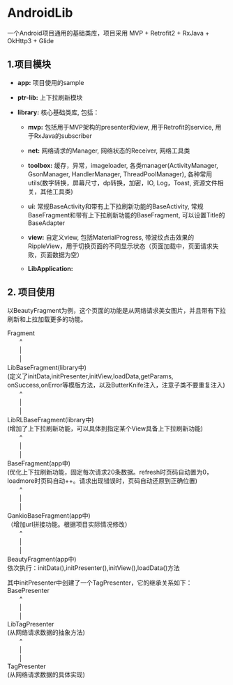 # AndroidLib
一个Android项目通用的基础类库，项目采用 MVP + Retrofit2 + RxJava + OkHttp3 + Glide

## 1.项目模块  
- **app:** 项目使用的sample  

- **ptr-lib:** 上下拉刷新模块  

- **library:** 核心基础类库, 包括：  

  - **mvp:** 包括用于MVP架构的presenter和view, 用于Retrofit的service, 用于RxJava的subscriber

  - **net:** 网络请求的Manager, 网络状态的Receiver, 网络工具类  

  - **toolbox:** 缓存，异常，imageloader, 各类manager(ActivityManager, GsonManager, HandlerManager, ThreadPoolManager), 各种常用utils(数字转换，屏幕尺寸，dp转换，加密，IO, Log，Toast, 资源文件相关，其他工具类)

  - **ui:** 常规BaseActivity和带有上下拉刷新功能的BaseActivity, 常规BaseFragment和带有上下拉刷新功能的BaseFragment, 可以设置Title的BaseAdapter

  - **view:** 自定义view, 包括MaterialProgress, 带波纹点击效果的RippleView，用于切换页面的不同显示状态（页面加载中，页面请求失败，页面数据为空）

  - **LibApplication:**

## 2. 项目使用  
以BeautyFragment为例，这个页面的功能是从网络请求美女图片，并且带有下拉刷新和上拉加载更多的功能。  

Fragment  
　　^  
　　|  
　　|  
LibBaseFragment(library中)  
(定义了initData,initPresenter,initView,loadData,getParams, onSuccess,onError等模版方法，以及ButterKnife注入，注意子类不要重复注入)  
　　^  
　　|  
　　|  
LibRLBaseFragment(library中)  
(增加了上下拉刷新功能，可以具体到指定某个View具备上下拉刷新功能)  
　　^  
　　|  
　　|  
BaseFragment(app中)  
(优化上下拉刷新功能，固定每次请求20条数据。refresh时页码自动置为0，loadmore时页码自动++。请求出现错误时，页码自动还原到正确位置)  
　　^  
　　|  
　　|  
GankioBaseFragment(app中)  
（增加url拼接功能。根据项目实际情况修改）  
　　^  
　　|  
　　|  
BeautyFragment(app中)  
依次执行：initData(),initPresenter(),initView(),loadData()方法  

其中initPresenter中创建了一个TagPresenter，它的继承关系如下：  
BasePresenter<V>  
　　^  
　　|  
　　|  
LibTagPresenter<V>  
(从网络请求数据的抽象方法)  
　　^  
　　|  
　　|  
TagPresenter  
(从网络请求数据的具体实现)
